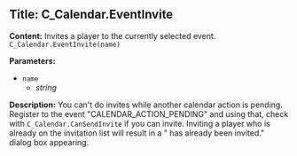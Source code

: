 ## Title: C_Calendar.EventInvite

**Content:**
Invites a player to the currently selected event.
`C_Calendar.EventInvite(name)`

**Parameters:**
- `name`
  - *string*

**Description:**
You can't do invites while another calendar action is pending.
Register to the event "CALENDAR_ACTION_PENDING" and using that, check with `C_Calendar.CanSendInvite` if you can invite.
Inviting a player who is already on the invitation list will result in a "<Player> has already been invited." dialog box appearing.